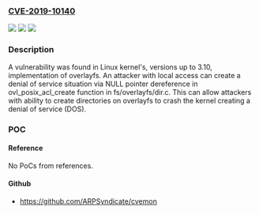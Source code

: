 ### [CVE-2019-10140](https://cve.mitre.org/cgi-bin/cvename.cgi?name=CVE-2019-10140)
![](https://img.shields.io/static/v1?label=Product&message=kernel%3A&color=blue)
![](https://img.shields.io/static/v1?label=Version&message=n%2Fa&color=blue)
![](https://img.shields.io/static/v1?label=Vulnerability&message=CWE-476&color=brighgreen)

### Description

A vulnerability was found in Linux kernel's, versions up to 3.10, implementation of overlayfs. An attacker with local access can create a denial of service situation via NULL pointer dereference in ovl_posix_acl_create function in fs/overlayfs/dir.c. This can allow attackers with ability to create directories on overlayfs to crash the kernel creating a denial of service (DOS).

### POC

#### Reference
No PoCs from references.

#### Github
- https://github.com/ARPSyndicate/cvemon

